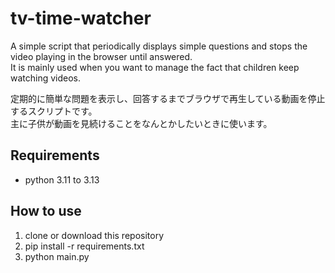# tv-time-watcher
A simple script that periodically displays simple questions and stops the video playing in the browser until answered.  
It is mainly used when you want to manage the fact that children keep watching videos.  

定期的に簡単な問題を表示し、回答するまでブラウザで再生している動画を停止するスクリプトです。  
主に子供が動画を見続けることをなんとかしたいときに使います。  

## Requirements
- python 3.11 to 3.13

## How to use
1. clone or download this repository
2. pip install -r requirements.txt
3. python main.py

